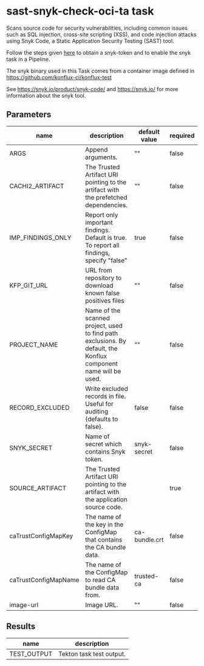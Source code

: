 # sast-snyk-check-oci-ta task

Scans source code for security vulnerabilities, including common issues such as SQL injection, cross-site scripting (XSS), and code injection attacks using Snyk Code, a Static Application Security Testing (SAST) tool.

Follow the steps given [here](https://redhat-appstudio.github.io/docs.appstudio.io/Documentation/main/how-to-guides/testing_applications/enable_snyk_check_for_a_product/) to obtain a snyk-token and to enable the snyk task in a Pipeline.

The snyk binary used in this Task comes from a container image defined in https://github.com/konflux-ci/konflux-test

See https://snyk.io/product/snyk-code/ and https://snyk.io/ for more information about the snyk tool.

## Parameters
|name|description|default value|required|
|---|---|---|---|
|ARGS|Append arguments.|""|false|
|CACHI2_ARTIFACT|The Trusted Artifact URI pointing to the artifact with the prefetched dependencies.|""|false|
|IMP_FINDINGS_ONLY|Report only important findings. Default is true. To report all findings, specify "false"|true|false|
|KFP_GIT_URL|URL from repository to download known false positives files|""|false|
|PROJECT_NAME|Name of the scanned project, used to find path exclusions. By default, the Konflux component name will be used.|""|false|
|RECORD_EXCLUDED|Write excluded records in file. Useful for auditing (defaults to false).|false|false|
|SNYK_SECRET|Name of secret which contains Snyk token.|snyk-secret|false|
|SOURCE_ARTIFACT|The Trusted Artifact URI pointing to the artifact with the application source code.||true|
|caTrustConfigMapKey|The name of the key in the ConfigMap that contains the CA bundle data.|ca-bundle.crt|false|
|caTrustConfigMapName|The name of the ConfigMap to read CA bundle data from.|trusted-ca|false|
|image-url|Image URL.|""|false|

## Results
|name|description|
|---|---|
|TEST_OUTPUT|Tekton task test output.|

